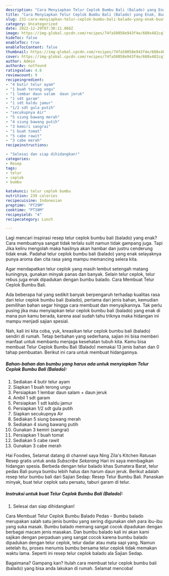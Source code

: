 ```yaml
---
description: "Cara Menyiapkan Telur Ceplok Bumbu Bali (Balado) yang Enak, Buat Buka Puasa Enak"
title: "Cara Menyiapkan Telur Ceplok Bumbu Bali (Balado) yang Enak, Buat Buka Puasa Enak"
slug: 231-cara-menyiapkan-telur-ceplok-bumbu-bali-balado-yang-enak-buat-buka-puasa-enak
category: Uncategorized
date: 2022-12-29T07:30:11.866Z
image: https://img-global.cpcdn.com/recipes/74fa50058e943f4e/680x482cq70/telur-ceplok-bumbu-bali-balado-foto-resep-utama.jpg
hideToc: false
enableToc: true
enableTocContent: false
thumbnail: https://img-global.cpcdn.com/recipes/74fa50058e943f4e/680x482cq70/telur-ceplok-bumbu-bali-balado-foto-resep-utama.jpg
cover: https://img-global.cpcdn.com/recipes/74fa50058e943f4e/680x482cq70/telur-ceplok-bumbu-bali-balado-foto-resep-utama.jpg
author: Admin
authorAv: notfound
ratingvalue: 4.8
reviewcount: 9
recipeingredient:
- "4 butir telur ayam"
- "1 buah terong ungu"
- "1 lembar daun salam  daun jeruk"
- "1 sdt garam"
- "1 sdt kaldu jamur"
- "1/2 sdt gula putih"
- "secukupnya Air"
- "5 siung bawang merah"
- "4 siung bawang putih"
- "3 kemiri sangrai"
- "1 buah tomat"
- "5 cabe rawit"
- "3 cabe merah"
recipeinstructions:

- "Selesai dan siap dihidangkan!"
categories:
- Resep
tags:
- telur
- ceplok
- bumbu

katakunci: telur ceplok bumbu 
nutrition: 239 calories
recipecuisine: Indonesian
preptime: "PT29M"
cooktime: "PT38M"
recipeyield: "4"
recipecategory: Lunch

---
```



Lagi mencari inspirasi resep telur ceplok bumbu bali (balado) yang enak? Cara membuatnya sangat tidak terlalu sulit namun tidak gampang juga. Tapi Jika keliru mengolah maka hasilnya akan hambar dan justru cenderung tidak enak. Padahal telur ceplok bumbu bali (balado) yang enak selayaknya punya aroma dan cita rasa yang mampu memancing selera kita.


Agar mendapatkan telur ceplok yang masih lembut setengah matang kuningnya, gunakan minyak panas dan banyak. Selain telur ceplok, telur rebus juga enak dipadukan dengan bumbu balado. Cara Membuat Telur Ceplok Bumbu Bali.

Ada beberapa hal yang sedikit banyak berpengaruh terhadap kualitas rasa dari telur ceplok bumbu bali (balado), pertama dari jenis bahan, kemudian pemilihan bahan segar hingga cara membuat dan menyajikannya. Tak perlu pusing jika mau menyiapkan telur ceplok bumbu bali (balado) yang enak di mana pun kamu berada, karena asal sudah tahu triknya maka hidangan ini mampu menjadi sajian spesial.


Nah, kali ini kita coba, yuk, kreasikan telur ceplok bumbu bali (balado) sendiri di rumah. Tetap berbahan yang sederhana, sajian ini bisa memberi manfaat untuk membantu menjaga kesehatan tubuh kita. Kamu bisa membuat Telur Ceplok Bumbu Bali (Balado) memakai 13 jenis bahan dan 0 tahap pembuatan. Berikut ini cara untuk membuat hidangannya.

<!--inarticleads1-->

##### Bahan-bahan dan bumbu yang harus ada untuk menyiapkan Telur Ceplok Bumbu Bali (Balado):

1. Sediakan 4 butir telur ayam
1. Siapkan 1 buah terong ungu
1. Persiapkan 1 lembar daun salam + daun jeruk
1. Ambil 1 sdt garam
1. Persiapkan 1 sdt kaldu jamur
1. Persiapkan 1/2 sdt gula putih
1. Siapkan secukupnya Air
1. Sediakan 5 siung bawang merah
1. Sediakan 4 siung bawang putih
1. Gunakan 3 kemiri (sangrai)
1. Persiapkan 1 buah tomat
1. Sediakan 5 cabe rawit
1. Gunakan 3 cabe merah


Hai Foodies, Selamat datang di channel saya Ning Zila&#39;s Kitchen Ratusan Resep gratis untuk anda *Subscribe Sekarang* Hari ini saya membagikan hidangan spesia. Berbeda dengan telur balado khas Sumatera Barat, telur pedas Bali punya bumbu lebih halus dan harum daun jeruk. Berikut adalah resep telur bumbu bali dari Sajian Sedap: Resep Telur Bumbu Bali. Panaskan minyak, buat telur ceplok satu persatu, taburi garam di telur. 

<!--inarticleads2-->

##### Instruksi untuk buat Telur Ceplok Bumbu Bali (Balado):


1. Selesai dan siap dihidangkan!

Cara Membuat Telur Ceplok Bumbu Balado Pedas - Bumbu balado merupakan salah satu jenis bumbu yang sering digunakan oleh para ibu-ibu yang suka masak. Bumbu balado memang sangat cocok dipadukan dengan berbagai macam jenis masakan. Dan bumbu balado kali ini akan kami sajikan dengan perpaduan yang sangat cocok karena bumbu balado dipadukan dengan telur ceplok, telur dadar atau mata sapi yang. Namun setelah itu, proses menumis bumbu bersama telur ceplok tidak memakan waktu lama. Seperti ini resep telur ceplok balado ala Sajian Sedap. 

Bagaimana? Gampang kan? Itulah cara membuat telur ceplok bumbu bali (balado) yang bisa anda lakukan di rumah. Selamat mencoba!
